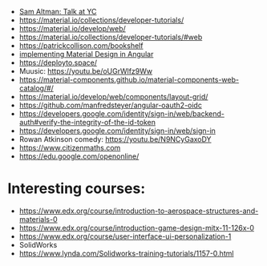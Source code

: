 - [Sam Altman: Talk at YC ](https://www.youtube.com/watch?v=0lJKucu6HJc)
- https://material.io/collections/developer-tutorials/
- https://material.io/develop/web/
- https://material.io/collections/developer-tutorials/#web
- https://patrickcollison.com/bookshelf
- [implementing Material Design in Angular](https://www.youtube.com/watch?v=43dVsSSo4lc)
- https://deployto.space/
- Muusic: https://youtu.be/oUGrWlfz9Ww
- https://material-components.github.io/material-components-web-catalog/#/
- https://material.io/develop/web/components/layout-grid/
- https://github.com/manfredsteyer/angular-oauth2-oidc
- https://developers.google.com/identity/sign-in/web/backend-auth#verify-the-integrity-of-the-id-token
- https://developers.google.com/identity/sign-in/web/sign-in
- Rowan Atkinson comedy: https://youtu.be/N9NCyGaxoDY
- https://www.citizenmaths.com
- https://edu.google.com/openonline/

# Interesting courses:

- https://www.edx.org/course/introduction-to-aerospace-structures-and-materials-0
- https://www.edx.org/course/introduction-game-design-mitx-11-126x-0
- https://www.edx.org/course/user-interface-ui-personalization-1
- SolidWorks
- https://www.lynda.com/Solidworks-training-tutorials/1157-0.html
